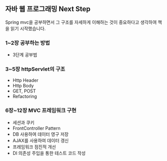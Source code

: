 ## 자바 웹 프로그래밍 Next Step
Spring mvc을 공부하면서 그 구조를 자세하게 이해하는 것이 중요하다고 생각하여 책을 읽기 시작했습니다.

### 1~2장 공부하는 방법
- 3단계 공부법

### 3~5장 httpServlet의 구조
- Http Header
- Http Body
- GET, POST
- Refactoring

### 6장~12장 MVC 프레임워크 구현
- 세션과 쿠키
- FrontController Pattern
- DB 사용하여 데이터 영구 저장
- AJAX를 사용하여 데이터 갱신
- 프레임워크 점진적 개선
- DI 의존성 주입을 통한 테스트 코드 작성

